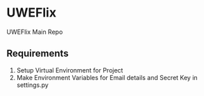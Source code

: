 # UWEFlix
UWEFlix Main Repo

## Requirements
1. Setup Virtual Environment for Project
2. Make Environment Variables for Email details and Secret Key in settings.py
